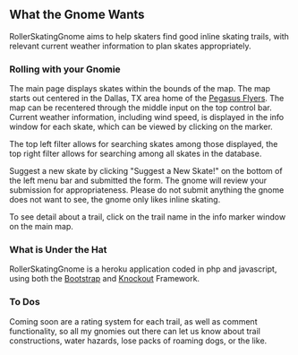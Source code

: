## What the Gnome Wants

RollerSkatingGnome aims to help skaters find good inline skating trails, with relevant current weather information to plan skates appropriately. 

### Rolling with your Gnomie

The main page displays skates within the bounds of the map.  The map starts out centered in the Dallas, TX area home of the [Pegasus Flyers](www.pegasusflyers.org).  The map can be recentered through the middle input on the top control bar.  Current weather information, including wind speed, is displayed in the info window for each skate, which can be viewed by clicking on the marker.  

The top left filter allows for searching skates among those displayed, the top right filter allows for searching among all skates in the database.

Suggest a new skate by clicking "Suggest a New Skate!" on the bottom of the left menu bar and submitted the form.  The gnome will review your submission for appropriateness.  Please do not submit anything the gnome does not want to see, the gnome only likes inline skating.

To see detail about a trail, click on the trail name in the info marker window on the main map.


### What is Under the Hat

RollerSkatingGnome is a heroku application coded in php and javascript, using both the [Bootstrap](www.getbootstrap.com) and [Knockout](www.knockoutjs.com) Framework.

### To Dos
Coming soon are a rating system for each trail, as well as comment functionality, so all my gnomies out there can let us know about trail constructions, water hazards, lose packs of roaming dogs, or the like.